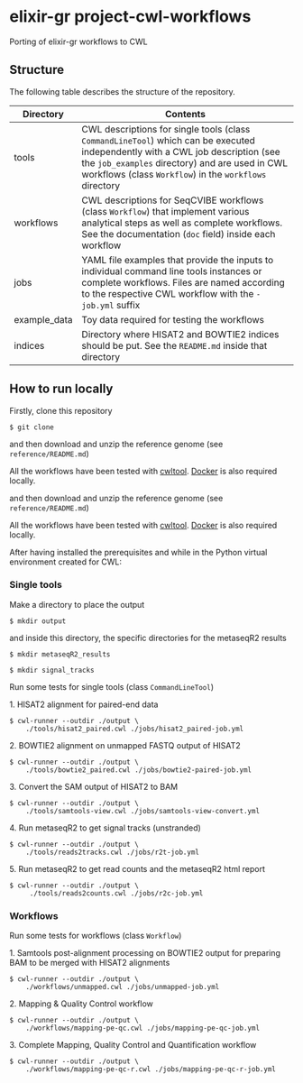 # elixir-gr project-cwl-workflows

Porting of elixir-gr workflows to CWL

## Structure

The following table describes the structure of the repository.

|Directory|Contents|
|-----------|-----------|
|tools|CWL descriptions for single tools (class ```CommandLineTool```) which can be executed independently with a CWL job description (see the ```job_examples``` directory) and are used in CWL workflows (class ```Workflow```) in the ```workflows``` directory|
|workflows|CWL descriptions for SeqCVIBE workflows (class ```Workflow```) that implement various analytical steps as well as complete workflows. See the documentation (```doc``` field) inside each workflow|
|jobs|YAML file examples that provide the inputs to individual command line tools instances or complete workflows. Files are named according to the respective CWL workflow with the ```-job.yml``` suffix|
|example_data|Toy data required for testing the workflows|
|indices|Directory where HISAT2 and BOWTIE2 indices should be put. See the ```README.md``` inside that directory|

## How to run locally

Firstly, clone this repository

```
$ git clone 
```

and then download and unzip the reference genome (see ```reference/README.md```)

All the workflows have been tested with [cwltool](https://github.com/common-workflow-language/cwltool).
[Docker](https://www.docker.com/) is also required locally.

and then download and unzip the reference genome (see ```reference/README.md```)

All the workflows have been tested with [cwltool](https://github.com/common-workflow-language/cwltool).
[Docker](https://www.docker.com/) is also required locally.

After having installed the prerequisites and while in the Python virtual
environment created for CWL:

### Single tools

Make a directory to place the output 

```
$ mkdir output
```
and inside this directory, the specific directories for the metaseqR2 results

```
$ mkdir metaseqR2_results
```
```
$ mkdir signal_tracks
```

Run some tests for single tools (class ```CommandLineTool```)

1\. HISAT2 alignment for paired-end data

```
$ cwl-runner --outdir ./output \
    ./tools/hisat2_paired.cwl ./jobs/hisat2_paired-job.yml
```

2\. BOWTIE2 alignment on unmapped FASTQ output of HISAT2 

```
$ cwl-runner --outdir ./output \
    ./tools/bowtie2_paired.cwl ./jobs/bowtie2-paired-job.yml
```

3\. Convert the SAM output of HISAT2 to BAM

```
$ cwl-runner --outdir ./output \
    ./tools/samtools-view.cwl ./jobs/samtools-view-convert.yml
```

4\. Run metaseqR2 to get signal tracks (unstranded)

```
$ cwl-runner --outdir ./output \
    ./tools/reads2tracks.cwl ./jobs/r2t-job.yml
```

5\. Run metaseqR2 to get read counts and the metaseqR2 html report

```
$ cwl-runner --outdir ./output \
     ./tools/reads2counts.cwl ./jobs/r2c-job.yml   
```

### Workflows

Run some tests for workflows (class ```Workflow```)

1\. Samtools post-alignment processing on BOWTIE2 output for preparing BAM to be merged with HISAT2 alignments

```
$ cwl-runner --outdir ./output \
    ./workflows/unmapped.cwl ./jobs/unmapped-job.yml
```

2\. Mapping & Quality Control workflow

```
$ cwl-runner --outdir ./output \
    ./workflows/mapping-pe-qc.cwl ./jobs/mapping-pe-qc-job.yml
```

3\. Complete Mapping, Quality Control and Quantification workflow

```
$ cwl-runner --outdir ./output \
    ./workflows/mapping-pe-qc-r.cwl ./jobs/mapping-pe-qc-r-job.yml
```